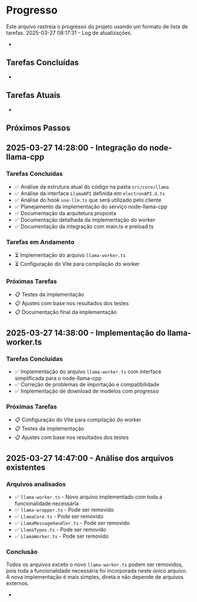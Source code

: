 # Progresso

Este arquivo rastreia o progresso do projeto usando um formato de lista de tarefas.
2025-03-27 08:17:31 - Log de atualizações.

-

## Tarefas Concluídas

-

## Tarefas Atuais

-

## Próximos Passos

## 2025-03-27 14:28:00 - Integração do node-llama-cpp

### Tarefas Concluídas

- ✅ Análise da estrutura atual do código na pasta `src/core/llama`
- ✅ Análise da interface `LlamaAPI` definida em `electronAPI.d.ts`
- ✅ Análise do hook `use-llm.ts` que será utilizado pelo cliente
- ✅ Planejamento da implementação do serviço node-llama-cpp
- ✅ Documentação da arquitetura proposta
- ✅ Documentação detalhada da implementação do worker
- ✅ Documentação da integração com main.ts e preload.ts

### Tarefas em Andamento

- ⏳ Implementação do arquivo `llama-worker.ts`
- ⏳ Configuração do Vite para compilação do worker

### Próximas Tarefas

- 📋 Testes da implementação
- 📋 Ajustes com base nos resultados dos testes
- 📋 Documentação final da implementação

## 2025-03-27 14:38:00 - Implementação do llama-worker.ts

### Tarefas Concluídas

- ✅ Implementação do arquivo `llama-worker.ts` com interface simplificada para o node-llama-cpp
- ✅ Correção de problemas de importação e compatibilidade
- ✅ Implementação de download de modelos com progresso

### Próximas Tarefas

- 📋 Configuração do Vite para compilação do worker
- 📋 Testes da implementação
- 📋 Ajustes com base nos resultados dos testes

## 2025-03-27 14:47:00 - Análise dos arquivos existentes

### Arquivos analisados

- ✅ `llama-worker.ts` - Novo arquivo implementado com toda a funcionalidade necessária
- ✅ `llama-wrapper.ts` - Pode ser removido
- ✅ `LlamaCore.ts` - Pode ser removido
- ✅ `LlamaMessageHandler.ts` - Pode ser removido
- ✅ `LlamaTypes.ts` - Pode ser removido
- ✅ `LlamaWorker.ts` - Pode ser removido

### Conclusão

Todos os arquivos exceto o novo `llama-worker.ts` podem ser removidos, pois toda a funcionalidade necessária foi incorporada neste único arquivo. A nova implementação é mais simples, direta e não depende de arquivos externos.

-
